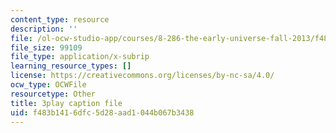 ```yaml
---
content_type: resource
description: ''
file: /ol-ocw-studio-app/courses/8-286-the-early-universe-fall-2013/f483b1416dfc5d28aad1044b067b3438_PK1KNojfvMQ.vtt
file_size: 99109
file_type: application/x-subrip
learning_resource_types: []
license: https://creativecommons.org/licenses/by-nc-sa/4.0/
ocw_type: OCWFile
resourcetype: Other
title: 3play caption file
uid: f483b141-6dfc-5d28-aad1-044b067b3438
---
```

